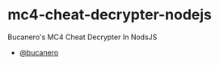 # mc4-cheat-decrypter-nodejs
 Bucanero's MC4 Cheat Decrypter In NodsJS
- [@bucanero](https://github.com/bucanero)

